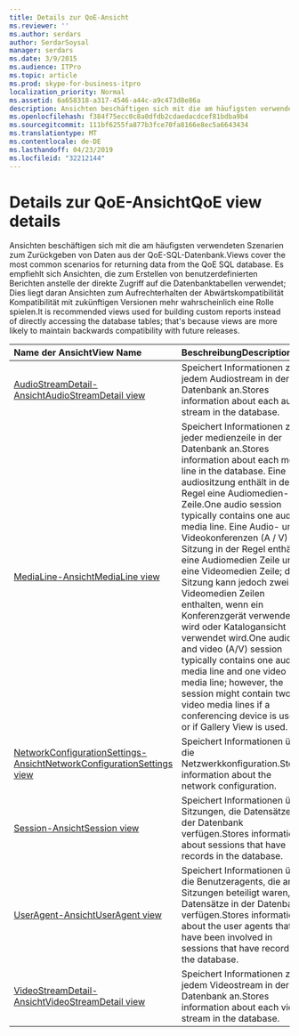 ```yaml
---
title: Details zur QoE-Ansicht
ms.reviewer: ''
ms.author: serdars
author: SerdarSoysal
manager: serdars
ms.date: 3/9/2015
ms.audience: ITPro
ms.topic: article
ms.prod: skype-for-business-itpro
localization_priority: Normal
ms.assetid: 6a658318-a317-4546-a44c-a9c473d8e86a
description: Ansichten beschäftigen sich mit die am häufigsten verwendeten Szenarien zum Zurückgeben von Daten aus der QoE-SQL-Datenbank. Es empfiehlt sich Ansichten, die zum Erstellen von benutzerdefinierten Berichten anstelle der direkte Zugriff auf die Datenbanktabellen verwendet; Dies liegt daran Ansichten zum Aufrechterhalten der Abwärtskompatibilität Kompatibilität mit zukünftigen Versionen mehr wahrscheinlich eine Rolle spielen.
ms.openlocfilehash: f384f75ecc0c8a0dfdb2cdaedacdcef81bdba9b4
ms.sourcegitcommit: 111bf6255fa877b3fce70fa8166e8ec5a6643434
ms.translationtype: MT
ms.contentlocale: de-DE
ms.lasthandoff: 04/23/2019
ms.locfileid: "32212144"
---
```

# <a name="qoe-view-details"></a><span data-ttu-id="f58b7-104">Details zur QoE-Ansicht</span><span class="sxs-lookup"><span data-stu-id="f58b7-104">QoE view details</span></span>
 
<span data-ttu-id="f58b7-105">Ansichten beschäftigen sich mit die am häufigsten verwendeten Szenarien zum Zurückgeben von Daten aus der QoE-SQL-Datenbank.</span><span class="sxs-lookup"><span data-stu-id="f58b7-105">Views cover the most common scenarios for returning data from the QoE SQL database.</span></span> <span data-ttu-id="f58b7-106">Es empfiehlt sich Ansichten, die zum Erstellen von benutzerdefinierten Berichten anstelle der direkte Zugriff auf die Datenbanktabellen verwendet; Dies liegt daran Ansichten zum Aufrechterhalten der Abwärtskompatibilität Kompatibilität mit zukünftigen Versionen mehr wahrscheinlich eine Rolle spielen.</span><span class="sxs-lookup"><span data-stu-id="f58b7-106">It is recommended views used for building custom reports instead of directly accessing the database tables; that's because views are more likely to maintain backwards compatibility with future releases.</span></span>
  
|<span data-ttu-id="f58b7-107">**Name der Ansicht**</span><span class="sxs-lookup"><span data-stu-id="f58b7-107">**View Name**</span></span>|<span data-ttu-id="f58b7-108">**Beschreibung**</span><span class="sxs-lookup"><span data-stu-id="f58b7-108">**Description**</span></span>|
|:-----|:-----|
|[<span data-ttu-id="f58b7-109">AudioStreamDetail-Ansicht</span><span class="sxs-lookup"><span data-stu-id="f58b7-109">AudioStreamDetail view</span></span>](audiostreamdetail.md) <br/> |<span data-ttu-id="f58b7-110">Speichert Informationen zu jedem Audiostream in der Datenbank an.</span><span class="sxs-lookup"><span data-stu-id="f58b7-110">Stores information about each audio stream in the database.</span></span>  <br/> |
|[<span data-ttu-id="f58b7-111">MediaLine-Ansicht</span><span class="sxs-lookup"><span data-stu-id="f58b7-111">MediaLine view</span></span>](medialine.md) <br/> |<span data-ttu-id="f58b7-112">Speichert Informationen zu jeder medienzeile in der Datenbank an.</span><span class="sxs-lookup"><span data-stu-id="f58b7-112">Stores information about each media line in the database.</span></span> <span data-ttu-id="f58b7-113">Eine audiositzung enthält in der Regel eine Audiomedien-Zeile.</span><span class="sxs-lookup"><span data-stu-id="f58b7-113">One audio session typically contains one audio media line.</span></span> <span data-ttu-id="f58b7-114">Eine Audio- und Videokonferenzen (A / V) Sitzung in der Regel enthält eine Audiomedien Zeile und eine Videomedien Zeile; die Sitzung kann jedoch zwei Videomedien Zeilen enthalten, wenn ein Konferenzgerät verwendet wird oder Katalogansicht verwendet wird.</span><span class="sxs-lookup"><span data-stu-id="f58b7-114">One audio and video (A/V) session typically contains one audio media line and one video media line; however, the session might contain two video media lines if a conferencing device is used or if Gallery View is used.</span></span>  <br/> |
|[<span data-ttu-id="f58b7-115">NetworkConfigurationSettings-Ansicht</span><span class="sxs-lookup"><span data-stu-id="f58b7-115">NetworkConfigurationSettings view</span></span>](networkconfigurationsettings.md) <br/> |<span data-ttu-id="f58b7-116">Speichert Informationen über die Netzwerkkonfiguration.</span><span class="sxs-lookup"><span data-stu-id="f58b7-116">Stores information about the network configuration.</span></span>  <br/> |
|[<span data-ttu-id="f58b7-117">Session-Ansicht</span><span class="sxs-lookup"><span data-stu-id="f58b7-117">Session view</span></span>](session-0.md) <br/> |<span data-ttu-id="f58b7-118">Speichert Informationen über Sitzungen, die Datensätze in der Datenbank verfügen.</span><span class="sxs-lookup"><span data-stu-id="f58b7-118">Stores information about sessions that have records in the database.</span></span>  <br/> |
|[<span data-ttu-id="f58b7-119">UserAgent-Ansicht</span><span class="sxs-lookup"><span data-stu-id="f58b7-119">UserAgent view</span></span>](useragent-0.md) <br/> |<span data-ttu-id="f58b7-120">Speichert Informationen über die Benutzeragents, die an Sitzungen beteiligt waren, die Datensätze in der Datenbank verfügen.</span><span class="sxs-lookup"><span data-stu-id="f58b7-120">Stores information about the user agents that have been involved in sessions that have records in the database.</span></span>  <br/> |
|[<span data-ttu-id="f58b7-121">VideoStreamDetail-Ansicht</span><span class="sxs-lookup"><span data-stu-id="f58b7-121">VideoStreamDetail view</span></span>](videostreamdetail.md) <br/> |<span data-ttu-id="f58b7-122">Speichert Informationen zu jedem Videostream in der Datenbank an.</span><span class="sxs-lookup"><span data-stu-id="f58b7-122">Stores information about each video stream in the database.</span></span>  <br/> |
   

